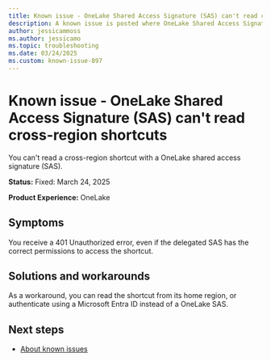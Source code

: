 ```yaml
---
title: Known issue - OneLake Shared Access Signature (SAS) can't read cross-region shortcuts
description: A known issue is posted where OneLake Shared Access Signature (SAS) can't read cross-region shortcuts.
author: jessicammoss
ms.author: jessicamo
ms.topic: troubleshooting  
ms.date: 03/24/2025
ms.custom: known-issue-897
---
```


# Known issue - OneLake Shared Access Signature (SAS) can't read cross-region shortcuts

You can't read a cross-region shortcut with a OneLake shared access signature (SAS).

**Status:** Fixed: March 24, 2025

**Product Experience:** OneLake

## Symptoms

You receive a 401 Unauthorized error, even if the delegated SAS has the correct permissions to access the shortcut.

## Solutions and workarounds

As a workaround, you can read the shortcut from its home region, or authenticate using a Microsoft Entra ID instead of a OneLake SAS.

## Next steps

- [About known issues](https://support.fabric.microsoft.com/known-issues)
